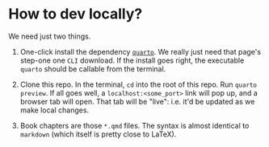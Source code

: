 # How to dev locally?
We need just two things. 

1. One-click install the dependency [`quarto`](https://quarto.org/docs/get-started/). We really just need that page's step-one one `CLI` download. If the install goes right, the executable `quarto` should be callable from the terminal.
   
2. Clone this repo. In the terminal, `cd` into the root of this repo. Run `quarto preview`. If all goes well, a `localhost:<some_port>` link will pop up, and a browser tab will open. That tab will be "live": i.e. it'd be updated as we make local changes.

3. Book chapters are those `*.qmd` files. The syntax is almost identical to `markdown` (which itself is pretty close to LaTeX).

